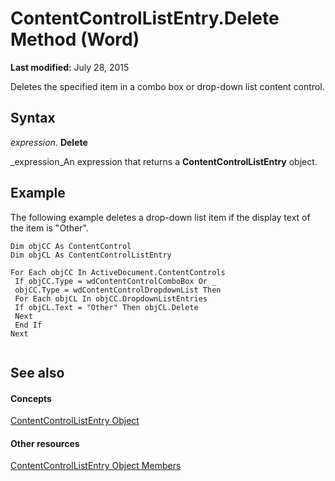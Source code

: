 
# ContentControlListEntry.Delete Method (Word)

 **Last modified:** July 28, 2015

Deletes the specified item in a combo box or drop-down list content control.

## Syntax

 _expression_. **Delete**

 _expression_An expression that returns a  **ContentControlListEntry** object.


## Example

The following example deletes a drop-down list item if the display text of the item is "Other".


```
Dim objCC As ContentControl 
Dim objCL As ContentControlListEntry 
 
For Each objCC In ActiveDocument.ContentControls 
 If objCC.Type = wdContentControlComboBox Or _ 
 objCC.Type = wdContentControlDropdownList Then 
 For Each objCL In objCC.DropdownListEntries 
 If objCL.Text = "Other" Then objCL.Delete 
 Next 
 End If 
Next 
 
```


## See also


#### Concepts


 [ContentControlListEntry Object](b4e51492-4283-22e7-0f9a-2cfa1abaa306.md)
#### Other resources


 [ContentControlListEntry Object Members](bff2295a-4231-d1ba-44fc-cb636358844b.md)
